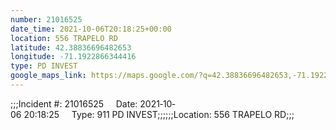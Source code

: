 ```yaml
---
number: 21016525
date_time: 2021-10-06T20:18:25+00:00
location: 556 TRAPELO RD
latitude: 42.38836696482653
longitude: -71.1922866344416
type: PD INVEST
google_maps_link: https://maps.google.com/?q=42.38836696482653,-71.1922866344416
---
```


;;;Incident #: 21016525     Date: 2021‐10‐06 20:18:25     Type: 911 PD INVEST;;;;;;Location: 556 TRAPELO RD;;;

